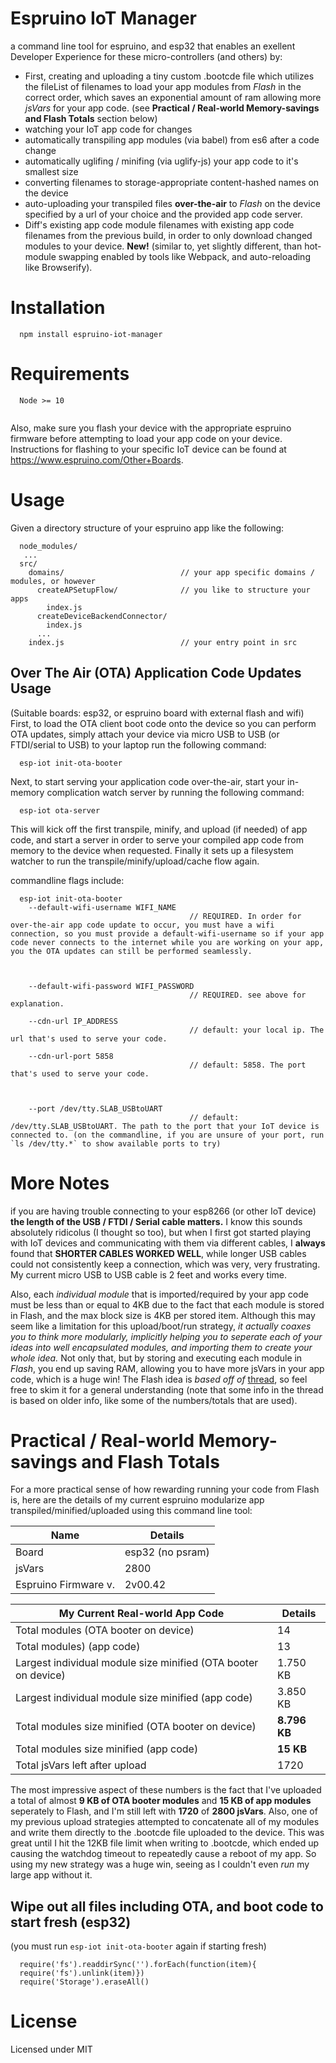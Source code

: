 # Espruino IoT Manager

a command line tool for espruino, and esp32 that enables an exellent Developer Experience for these micro-controllers (and others) by:

- First, creating and uploading a tiny custom .bootcde file which utilizes the fileList of filenames to load your app modules from *Flash* in the correct order, which saves an exponential amount of ram allowing more *jsVars* for your app code. (see **Practical / Real-world Memory-savings and Flash Totals** section below)
- watching your IoT app code for changes
- automatically transpiling app modules (via babel) from es6 after a code change
- automatically uglifing / minifing (via uglify-js) your app code to it's smallest size
- converting filenames to storage-appropriate content-hashed names on the device
- auto-uploading your transpiled files **over-the-air** to *Flash* on the device specified by a url of your choice and the provided app code server.
- Diff's existing app code module filenames with existing app code filenames from the previous build, in order to only download changed modules to your device. **New!** (similar to, yet slightly different, than hot-module swapping enabled by tools like Webpack, and auto-reloading like Browserify).


# Installation

```
  npm install espruino-iot-manager
```

# Requirements

```
  Node >= 10
```

```

```

Also, make sure you flash your device with the appropriate espruino firmware before attempting to load your app code on your device. Instructions for flashing to your specific IoT device can be found at https://www.espruino.com/Other+Boards.



# Usage

Given a directory structure of your espruino app like the following:

```
  node_modules/
   ...
  src/
    domains/                          // your app specific domains / modules, or however 
      createAPSetupFlow/              // you like to structure your apps
        index.js                      
      createDeviceBackendConnector/
        index.js      
      ...
    index.js                          // your entry point in src
```

## Over The Air (OTA) Application Code Updates Usage
(Suitable boards: esp32, or espruino board with external flash and wifi)
First, to load the OTA client boot code onto the device so you can perform OTA updates, simply attach your device via micro USB to USB (or FTDI/serial to USB) to your laptop run the following command:

```
  esp-iot init-ota-booter
```

Next, to start serving your application code over-the-air, start your in-memory complication watch server by running the following command:

```
  esp-iot ota-server
```

This will kick off the first transpile, minify, and upload (if needed) of app code, and start a server in order to serve your compiled app code from memory to the device when requested. Finally it sets up a filesystem watcher to run the transpile/minify/upload/cache flow again.


commandline flags include:

```
  esp-iot init-ota-booter
    --default-wifi-username WIFI_NAME 
                                        // REQUIRED. In order for over-the-air app code update to occur, you must have a wifi connection, so you must provide a default-wifi-username so if your app code never connects to the internet while you are working on your app, you the OTA updates can still be performed seamlessly.



    --default-wifi-password WIFI_PASSWORD 
                                        // REQUIRED. see above for explanation.

    --cdn-url IP_ADDRESS
                                        // default: your local ip. The url that's used to serve your code.

    --cdn-url-port 5858
                                        // default: 5858. The port that's used to serve your code.



    --port /dev/tty.SLAB_USBtoUART           
                                        // default: /dev/tty.SLAB_USBtoUART. The path to the port that your IoT device is connected to. (on the commandline, if you are unsure of your port, run `ls /dev/tty.*` to show available ports to try) 
```


# More Notes

if you are having trouble connecting to your esp8266 (or other IoT device) **the length of the USB / FTDI / Serial cable matters.** I know this sounds absolutely ridicolus (I thought so too), but when I first got started playing with IoT devices and communicating with them via different cables, I **always** found that **SHORTER CABLES WORKED WELL**, while longer USB cables could not consistently keep a connection, which was very, very frustrating. My current micro USB to USB cable is 2 feet and works every time.

Also, each *individual module* that is imported/required by your app code must be less than or equal to 4KB due to the fact that each module is stored in Flash, and the max block size is 4KB per stored item. Although this may seem like a limitation for this upload/boot/run strategy, *it actually coaxes you to think more modularly, implicitly helping you to seperate each of your ideas into well encapsulated modules, and importing them to create your whole idea.* Not only that, but by storing and executing each module in *Flash*, you end up saving RAM, allowing you to have more jsVars in your app code, which is a huge win! The Flash idea is *based off of* [thread](http://forum.espruino.com/conversations/290975/), so feel free to skim it for a general understanding (note that some info in the thread is based on older info, like some of the numbers/totals that are used).

# Practical / Real-world Memory-savings and Flash Totals

For a more practical sense of how rewarding running your code from Flash is, here are the details of my current espruino modularize app transpiled/minified/uploaded using this command line tool:

| Name                  | Details          |
| ----                  | -----            |
| Board                 | esp32 (no psram) |
| jsVars                | 2800             |
| Espruino Firmware v.  | 2v00.42          |


| My Current Real-world **App Code**                             | Details        |
| ----                                                           | -----          |
| Total modules (OTA booter on device)                           | 14             |
| Total modules) (app code)                                      | 13             |
| Largest individual module size minified (OTA booter on device) | 1.750 KB       |
| Largest individual module size minified (app code)             | 3.850 KB       |
| Total modules size minified (OTA booter on device)             | **8.796 KB**   |
| Total modules size minified (app code)                         | **15 KB**      |
| Total jsVars left after upload                                 | 1720           |

The most impressive aspect of these numbers is the fact that I've uploaded a total of almost **9 KB of OTA booter modules** and **15 KB of app modules** seperately to Flash, and I'm still left with **1720** of **2800 jsVars**. Also, one of my previous upload strategies attempted to concatenate all of my modules and write them directly to the .bootcde file uploaded to the device. This was great until I hit the 12KB file limit when writing to .bootcde, which ended up causing the watchdog timeout to repeatedly cause a reboot of my app. So using my new strategy was a huge win, seeing as I couldn't even *run* my large app without it.

## Wipe out all files including OTA, and boot code to start fresh (esp32) 

(you must run `esp-iot init-ota-booter` again if starting fresh)

```
  require('fs').readdirSync('').forEach(function(item){
  require('fs').unlink(item)})
  require('Storage').eraseAll()
```

# License

Licensed under MIT
